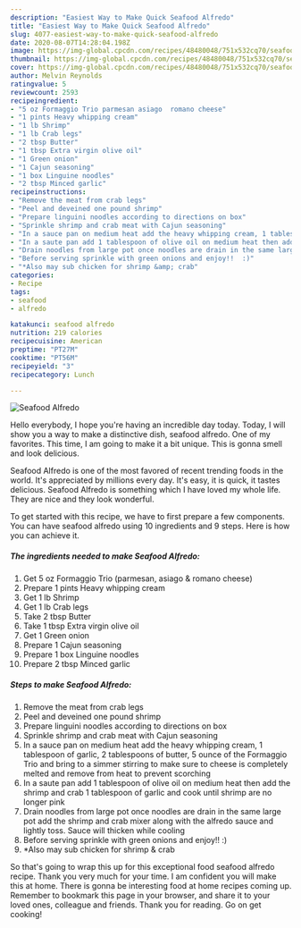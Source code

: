 ```yaml
---
description: "Easiest Way to Make Quick Seafood Alfredo"
title: "Easiest Way to Make Quick Seafood Alfredo"
slug: 4077-easiest-way-to-make-quick-seafood-alfredo
date: 2020-08-07T14:28:04.198Z
image: https://img-global.cpcdn.com/recipes/48480048/751x532cq70/seafood-alfredo-recipe-main-photo.jpg
thumbnail: https://img-global.cpcdn.com/recipes/48480048/751x532cq70/seafood-alfredo-recipe-main-photo.jpg
cover: https://img-global.cpcdn.com/recipes/48480048/751x532cq70/seafood-alfredo-recipe-main-photo.jpg
author: Melvin Reynolds
ratingvalue: 5
reviewcount: 2593
recipeingredient:
- "5 oz Formaggio Trio parmesan asiago  romano cheese"
- "1 pints Heavy whipping cream"
- "1 lb Shrimp"
- "1 lb Crab legs"
- "2 tbsp Butter"
- "1 tbsp Extra virgin olive oil"
- "1 Green onion"
- "1 Cajun seasoning"
- "1 box Linguine noodles"
- "2 tbsp Minced garlic"
recipeinstructions:
- "Remove the meat from crab legs"
- "Peel and deveined one pound shrimp"
- "Prepare linguini noodles according to directions on box"
- "Sprinkle shrimp and crab meat with Cajun seasoning"
- "In a sauce pan on medium heat add the heavy whipping cream, 1 tablespoon of garlic, 2 tablespoons of butter, 5 ounce of the Formaggio Trio and bring to a simmer stirring to make sure to cheese is completely melted and remove from heat to prevent scorching"
- "In a saute pan add 1 tablespoon of olive oil on medium heat then add the shrimp and crab 1 tablespoon of garlic and cook until shrimp are no longer pink"
- "Drain noodles from large pot once noodles are drain in the same large pot add the shrimp and crab mixer along with the alfredo sauce and lightly toss.  Sauce will thicken while cooling"
- "Before serving sprinkle with green onions and enjoy!!  :)"
- "*Also may sub chicken for shrimp &amp; crab"
categories:
- Recipe
tags:
- seafood
- alfredo

katakunci: seafood alfredo 
nutrition: 219 calories
recipecuisine: American
preptime: "PT27M"
cooktime: "PT56M"
recipeyield: "3"
recipecategory: Lunch

---
```



![Seafood Alfredo](https://img-global.cpcdn.com/recipes/48480048/751x532cq70/seafood-alfredo-recipe-main-photo.jpg)

Hello everybody, I hope you're having an incredible day today. Today, I will show you a way to make a distinctive dish, seafood alfredo. One of my favorites. This time, I am going to make it a bit unique. This is gonna smell and look delicious.

Seafood Alfredo is one of the most favored of recent trending foods in the world. It's appreciated by millions every day. It's easy, it is quick, it tastes delicious. Seafood Alfredo is something which I have loved my whole life. They are nice and they look wonderful.




To get started with this recipe, we have to first prepare a few components. You can have seafood alfredo using 10 ingredients and 9 steps. Here is how you can achieve it.

<!--inarticleads1-->

##### The ingredients needed to make Seafood Alfredo:

1. Get 5 oz Formaggio Trio (parmesan, asiago &amp; romano cheese)
1. Prepare 1 pints Heavy whipping cream
1. Get 1 lb Shrimp
1. Get 1 lb Crab legs
1. Take 2 tbsp Butter
1. Take 1 tbsp Extra virgin olive oil
1. Get 1 Green onion
1. Prepare 1 Cajun seasoning
1. Prepare 1 box Linguine noodles
1. Prepare 2 tbsp Minced garlic




<!--inarticleads2-->

##### Steps to make Seafood Alfredo:

1. Remove the meat from crab legs
1. Peel and deveined one pound shrimp
1. Prepare linguini noodles according to directions on box
1. Sprinkle shrimp and crab meat with Cajun seasoning
1. In a sauce pan on medium heat add the heavy whipping cream, 1 tablespoon of garlic, 2 tablespoons of butter, 5 ounce of the Formaggio Trio and bring to a simmer stirring to make sure to cheese is completely melted and remove from heat to prevent scorching
1. In a saute pan add 1 tablespoon of olive oil on medium heat then add the shrimp and crab 1 tablespoon of garlic and cook until shrimp are no longer pink
1. Drain noodles from large pot once noodles are drain in the same large pot add the shrimp and crab mixer along with the alfredo sauce and lightly toss.  Sauce will thicken while cooling
1. Before serving sprinkle with green onions and enjoy!!  :)
1. *Also may sub chicken for shrimp &amp; crab




So that's going to wrap this up for this exceptional food seafood alfredo recipe. Thank you very much for your time. I am confident you will make this at home. There is gonna be interesting food at home recipes coming up. Remember to bookmark this page in your browser, and share it to your loved ones, colleague and friends. Thank you for reading. Go on get cooking!

